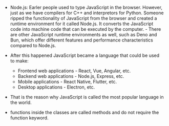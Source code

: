 - Node.js: Earler people used to type JavaScript in the browser. However, just as we have compilers for C++ and interpretors for Python. Someone ripped the functionality of JavaScript from the browser and created a runtime environment for it called Node.js. It converts the JavaScript code into machine code that can be executed by the computer. - There are other JavaScript runtime environments as well, such as Deno and Bun, which offer different features and performance characteristics compared to Node.js.
- After this happened JavaScript became a language that could be used to make:
  - Frontend web applications - React, Vue, Angular, etc.
  - Backend web applications - Node.js, Express, etc.
  - Mobile applications - React Native, Flutter, etc.
  - Desktop applications - Electron, etc.
- That is the reason why JavaScript is called the most popular language in the world.

- functions inside the classes are called methods and do not require the function keyword.
